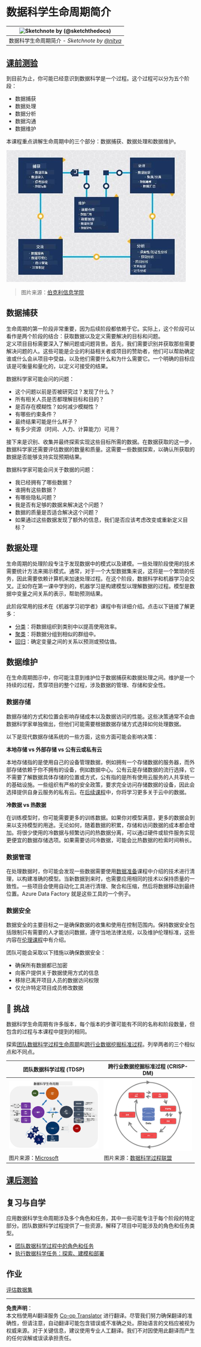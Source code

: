 <!--
CO_OP_TRANSLATOR_METADATA:
{
  "original_hash": "07e12a25d20b8f191e3cb651c27fdb2b",
  "translation_date": "2025-09-06T20:26:53+00:00",
  "source_file": "4-Data-Science-Lifecycle/14-Introduction/README.md",
  "language_code": "zh"
}
-->
# 数据科学生命周期简介

|![ Sketchnote by [(@sketchthedocs)](https://sketchthedocs.dev) ](../../sketchnotes/14-DataScience-Lifecycle.png)|
|:---:|
| 数据科学生命周期简介 - _Sketchnote by [@nitya](https://twitter.com/nitya)_ |

## [课前测验](https://ff-quizzes.netlify.app/en/ds/quiz/26)

到目前为止，你可能已经意识到数据科学是一个过程。这个过程可以分为五个阶段：

- 数据捕获
- 数据处理
- 数据分析
- 数据沟通
- 数据维护

本课程重点讲解生命周期中的三个部分：数据捕获、数据处理和数据维护。

![数据科学生命周期图示](../../../../translated_images/data-science-lifecycle.a1e362637503c4fb0cd5e859d7552edcdb4aa629a279727008baa121f2d33f32.zh.jpg)
> 图片来源：[伯克利信息学院](https://ischoolonline.berkeley.edu/data-science/what-is-data-science/)

## 数据捕获

生命周期的第一阶段非常重要，因为后续阶段都依赖于它。实际上，这个阶段可以看作是两个阶段的结合：获取数据以及定义需要解决的目标和问题。  
定义项目目标需要深入了解问题或问题背景。首先，我们需要识别并获取那些需要解决问题的人。这些可能是企业的利益相关者或项目的赞助者，他们可以帮助确定谁或什么会从项目中受益，以及他们需要什么和为什么需要它。一个明确的目标应该是可衡量和量化的，以定义可接受的结果。

数据科学家可能会问的问题：
- 这个问题以前是否被研究过？发现了什么？
- 所有相关人员是否都理解目标和目的？
- 是否存在模糊性？如何减少模糊性？
- 有哪些约束条件？
- 最终结果可能是什么样子？
- 有多少资源（时间、人力、计算能力）可用？

接下来是识别、收集并最终探索实现这些目标所需的数据。在数据获取的这一步，数据科学家还需要评估数据的数量和质量。这需要一些数据探索，以确认所获取的数据是否能够支持实现预期结果。

数据科学家可能会问关于数据的问题：
- 我已经拥有了哪些数据？
- 谁拥有这些数据？
- 有哪些隐私问题？
- 我是否有足够的数据来解决这个问题？
- 数据的质量是否适合解决这个问题？
- 如果通过这些数据发现了额外的信息，我们是否应该考虑改变或重新定义目标？

## 数据处理

生命周期的处理阶段专注于发现数据中的模式以及建模。一些处理阶段使用的技术需要统计方法来揭示模式。通常，对于一个大型数据集来说，这将是一个繁琐的任务，因此需要依赖计算机来加速处理过程。在这个阶段，数据科学和机器学习会交叉。正如你在第一课中学到的，机器学习是构建模型以理解数据的过程。模型是数据中变量之间关系的表示，帮助预测结果。

此阶段常用的技术在《机器学习初学者》课程中有详细介绍。点击以下链接了解更多：

- [分类](https://github.com/microsoft/ML-For-Beginners/tree/main/4-Classification)：将数据组织到类别中以提高使用效率。
- [聚类](https://github.com/microsoft/ML-For-Beginners/tree/main/5-Clustering)：将数据分组到相似的群组中。
- [回归](https://github.com/microsoft/ML-For-Beginners/tree/main/2-Regression)：确定变量之间的关系以预测或预估值。

## 数据维护

在生命周期图示中，你可能注意到维护位于数据捕获和数据处理之间。维护是一个持续的过程，贯穿项目的整个过程，涉及数据的管理、存储和安全性。

### 数据存储
数据存储的方式和位置会影响存储成本以及数据访问的性能。这些决策通常不会由数据科学家单独做出，但他们可能需要根据数据存储方式选择如何处理数据。

以下是现代数据存储系统的一些方面，这些方面可能会影响决策：

**本地存储 vs 外部存储 vs 公有云或私有云**

本地存储指的是使用自己的设备管理数据，例如拥有一个存储数据的服务器，而外部存储依赖于你不拥有的设备，例如数据中心。公有云是存储数据的流行选择，它不需要了解数据具体存储的位置或方式，公有指的是所有使用云服务的人共享统一的基础设施。一些组织有严格的安全政策，要求完全访问存储数据的设备，因此会选择提供自身云服务的私有云。在[后续课程](https://github.com/microsoft/Data-Science-For-Beginners/tree/main/5-Data-Science-In-Cloud)中，你将学习更多关于云中的数据。

**冷数据 vs 热数据**

在训练模型时，你可能需要更多的训练数据。如果你对模型满意，更多的数据会到来以支持模型的用途。无论如何，随着数据的积累，存储和访问数据的成本都会增加。将很少使用的冷数据与频繁访问的热数据分离，可以通过硬件或软件服务实现更便宜的数据存储选项。如果需要访问冷数据，可能会比热数据的检索时间稍长。

### 数据管理
在处理数据时，你可能会发现一些数据需要使用[数据准备](https://github.com/microsoft/Data-Science-For-Beginners/tree/main/2-Working-With-Data/08-data-preparation)课程中介绍的技术进行清理，以构建准确的模型。当新数据到来时，也需要应用相同的技术以保持质量的一致性。一些项目会使用自动化工具进行清理、聚合和压缩，然后将数据移动到最终位置。Azure Data Factory 就是这些工具的一个例子。

### 数据安全
数据安全的主要目标之一是确保数据的收集和使用在控制范围内。保持数据安全包括限制只有需要的人才能访问数据，遵守当地法律法规，以及维护伦理标准，这些内容在[伦理课程](https://github.com/microsoft/Data-Science-For-Beginners/tree/main/1-Introduction/02-ethics)中有介绍。

团队可能会采取以下措施以确保数据安全：
- 确保所有数据都已加密
- 向客户提供关于数据使用方式的信息
- 移除已离开项目人员的数据访问权限
- 仅允许特定项目成员修改数据

## 🚀 挑战

数据科学生命周期有许多版本，每个版本的步骤可能有不同的名称和阶段数量，但包含的过程与本课程中提到的相同。

探索[团队数据科学过程生命周期](https://docs.microsoft.com/en-us/azure/architecture/data-science-process/lifecycle)和[跨行业数据挖掘标准过程](https://www.datascience-pm.com/crisp-dm-2/)。列举两者的三个相似点和不同点。

|团队数据科学过程 (TDSP)|跨行业数据挖掘标准过程 (CRISP-DM)|
|--|--|
|![团队数据科学生命周期](../../../../translated_images/tdsp-lifecycle2.e19029d598e2e73d5ef8a4b98837d688ec6044fe332c905d4dbb69eb6d5c1d96.zh.png) | ![数据科学过程联盟图片](../../../../translated_images/CRISP-DM.8bad2b4c66e62aa75278009e38e3e99902c73b0a6f63fd605a67c687a536698c.zh.png) |
| 图片来源：[Microsoft](https://docs.microsoft.comazure/architecture/data-science-process/lifecycle) | 图片来源：[数据科学过程联盟](https://www.datascience-pm.com/crisp-dm-2/) |

## [课后测验](https://ff-quizzes.netlify.app/en/ds/quiz/27)

## 复习与自学

应用数据科学生命周期涉及多个角色和任务，其中一些可能专注于每个阶段的特定部分。团队数据科学过程提供了一些资源，解释了项目中可能涉及的角色和任务类型。

* [团队数据科学过程中的角色和任务](https://docs.microsoft.com/en-us/azure/architecture/data-science-process/roles-tasks)
* [执行数据科学任务：探索、建模和部署](https://docs.microsoft.com/en-us/azure/architecture/data-science-process/execute-data-science-tasks)

## 作业

[评估数据集](assignment.md)

---

**免责声明**：  
本文档使用AI翻译服务 [Co-op Translator](https://github.com/Azure/co-op-translator) 进行翻译。尽管我们努力确保翻译的准确性，但请注意，自动翻译可能包含错误或不准确之处。原始语言的文档应被视为权威来源。对于关键信息，建议使用专业人工翻译。我们不对因使用此翻译而产生的任何误解或误读承担责任。